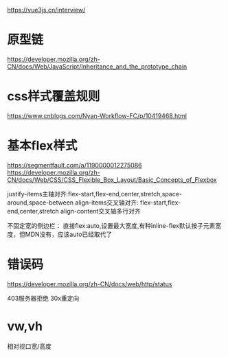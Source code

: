 
https://vue3js.cn/interview/
# 原型链
https://developer.mozilla.org/zh-CN/docs/Web/JavaScript/Inheritance_and_the_prototype_chain

# css样式覆盖规则
https://www.cnblogs.com/Nyan-Workflow-FC/p/10419468.html

# 基本flex样式
https://segmentfault.com/a/1190000012275086
https://developer.mozilla.org/zh-CN/docs/Web/CSS/CSS_Flexible_Box_Layout/Basic_Concepts_of_Flexbox

justify-items主轴对齐:flex-start,flex-end,center,stretch,space-around,space-between
align-items交叉轴对齐: flex-start,flex-end,center,stretch
align-content交叉轴多行对齐

不固定宽的侧边栏：
直接flex:auto,设置最大宽度,有种inline-flex默认按子元素宽度，但MDN没有，应该auto已经取代了

# 错误码
https://developer.mozilla.org/zh-CN/docs/web/http/status

403服务器拒绝
30x重定向

# vw,vh
相对视口宽/高度